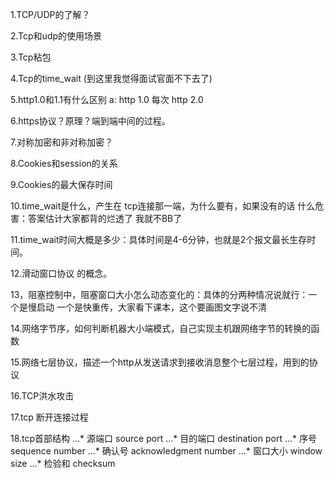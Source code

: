 1.TCP/UDP的了解？

2.Tcp和udp的使用场景

3.Tcp粘包

4.Tcp的time_wait (到这里我觉得面试官面不下去了)

5.http1.0和1.1有什么区别
a: http 1.0 每次 
   http 2.0 

6.https协议？原理？端到端中间的过程。

7.对称加密和非对称加密？

8.Cookies和session的关系

9.Cookies的最大保存时间

10.time_wait是什么，产生在 tcp连接那一端，为什么要有，如果没有的话 什么危害：答案估计大家都背的烂透了 我就不BB了

11.time_wait时间大概是多少：具体时间是4-6分钟，也就是2个报文最长生存时间。

12.滑动窗口协议 的概念。

13，阻塞控制中，阻塞窗口大小怎么动态变化的：具体的分两种情况说就行：一个是慢启动 一个是快重传，大家看下课本，这个要画图文字说不清

14.网络字节序，如何判断机器大小端模式，自己实现主机跟网络字节的转换的函数

15.网络七层协议，描述一个http从发送请求到接收消息整个七层过程，用到的协议

16.TCP洪水攻击

17.tcp 断开连接过程

18.tcp首部结构
...* 源端口 source port
...* 目的端口 destination port
...* 序号 sequence number
...* 确认号 acknowledgment number 
...* 窗口大小 window size
...* 检验和 checksum
